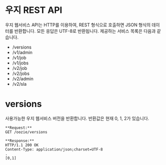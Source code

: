 # 우지 REST API
우지 웹서비스 API는 HTTP를 이용하여, REST 형식으로 호출하면 JSON 형식의 데이터를 반환합니다. 모든 응답은 UTF-8로 반환됩니다. 제공하는 서비스 목록은 다음과 같습니다. 

-   /versions
-   /v1/admin
-   /v1/job
-   /v1/jobs
-   /v2/job
-   /v2/jobs
-   /v2/admin
-   /v2/sla 

# versions
사용가능한 우지 웹서비스 버전을 반환합니다. 반환값은 현재 0, 1, 2가 있습니다. 

```
**Request:**
GET /oozie/versions

**Response:**
HTTP/1.1 200 OK
Content-Type: application/json;charset=UTF-8
.
[0,1]
```